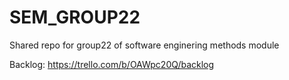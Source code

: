# SEM_GROUP22

Shared repo for group22 of software enginering methods module

Backlog: https://trello.com/b/OAWpc20Q/backlog
